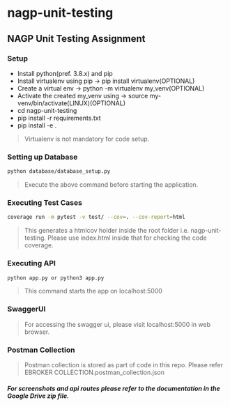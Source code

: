# nagp-unit-testing
## NAGP Unit Testing Assignment

### Setup
- Install python(pref. 3.8.x) and pip
- Install virtualenv using pip  -> pip install virtualenv(OPTIONAL)
- Create a virtual env -> python -m virtualenv my_venv(OPTIONAL)
- Activate the created my_venv using -> source my-venv/bin/activate(LINUX)(OPTIONAL)
- cd nagp-unit-testing
- pip install -r requirements.txt
- pip install -e .
> Virtualenv is not mandatory for code setup.

### Setting up Database
```sh
python database/database_setup.py
```
> Execute the above command before starting the application.

### Executing Test Cases
```sh
coverage run -m pytest -v test/ --cov=. --cov-report=html
```
> This generates a htmlcov holder inside the root folder i.e. nagp-unit-testing. Please use index.html inside that for checking the code coverage.

### Executing API
```sh
python app.py or python3 app.py
```
> This command starts the app on localhost:5000

### SwaggerUI
> For accessing the swagger ui, please visit localhost:5000 in web browser.

### Postman Collection
> Postman collection is stored as part of code in this repo. Please refer EBROKER COLLECTION.postman_collection.json

##### For screenshots and api routes please refer to the documentation in the Google Drive zip file.